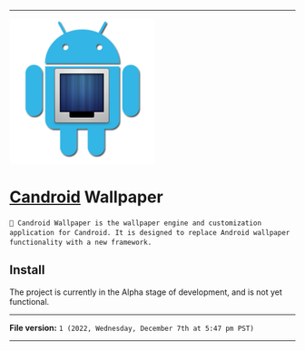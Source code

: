 
***

<img alt="Candroid Wallpaper logo failed to load. Click/tap here to attempt to view it" src="/Candroid-Wallpaper_1000pIcon_V1_HighCompression.png" width="256"/>

# [Candroid](https://github.com/seanpm2001/Candroid/) Wallpaper

`🤖️ Candroid Wallpaper is the wallpaper engine and customization application for Candroid. It is designed to replace Android wallpaper functionality with a new framework.`

## Install

The project is currently in the Alpha stage of development, and is not yet functional.

***

**File version:** `1 (2022, Wednesday, December 7th at 5:47 pm PST)`

***
